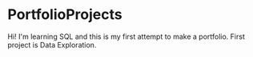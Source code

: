# PortfolioProjects
Hi! I'm learning SQL and this is my first attempt to make a portfolio. 
First project is Data Exploration.
